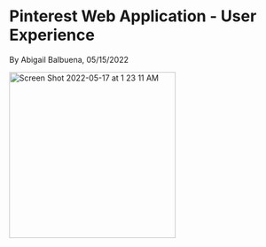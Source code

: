 # Pinterest Web Application - User Experience 
By Abigail Balbuena, 05/15/2022

<img width="300" alt="Screen Shot 2022-05-17 at 1 23 11 AM" src="https://user-images.githubusercontent.com/85459984/168765372-a4fe9e22-f977-4a9b-b5c6-a8915e79e6b8.png">

